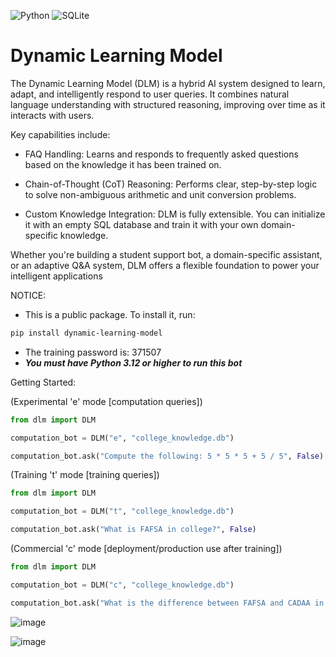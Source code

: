 ![Python](https://img.shields.io/badge/python-3670A0?style=for-the-badge&logo=python&logoColor=ffdd54)
![SQLite](https://img.shields.io/badge/SQLite-003B57?style=flat-square&logo=SQLite&logoColor=white)

# Dynamic Learning Model
The Dynamic Learning Model (DLM) is a hybrid AI system designed to learn, adapt, and intelligently respond to user queries. It combines natural language understanding with structured reasoning, improving over time as it interacts with users.

Key capabilities include:

* FAQ Handling: Learns and responds to frequently asked questions based on the knowledge it has been trained on.

* Chain-of-Thought (CoT) Reasoning: Performs clear, step-by-step logic to solve non-ambiguous arithmetic and unit conversion problems.

* Custom Knowledge Integration: DLM is fully extensible. You can initialize it with an empty SQL database and train it with your own domain-specific knowledge.

Whether you're building a student support bot, a domain-specific assistant, or an adaptive Q&A system, DLM offers a flexible foundation to power your intelligent applications

NOTICE: 
* This is a public package. To install it, run: 
```bash
pip install dynamic-learning-model
```
* The training password is: 371507
* ***You must have Python 3.12 or higher to run this bot***

Getting Started:

(Experimental 'e' mode [computation queries])
```python
from dlm import DLM

computation_bot = DLM("e", "college_knowledge.db")

computation_bot.ask("Compute the following: 5 * 5 * 5 + 5 / 5", False)
```

(Training 't' mode [training queries])
```python
from dlm import DLM

computation_bot = DLM("t", "college_knowledge.db")

computation_bot.ask("What is FAFSA in college?", False)
```

(Commercial 'c' mode [deployment/production use after training])
```python
from dlm import DLM

computation_bot = DLM("c", "college_knowledge.db")

computation_bot.ask("What is the difference between FAFSA and CADAA in California?", False)
```

![image](https://github.com/user-attachments/assets/340dc69a-8374-45df-ac1e-82431c5111f2)


![image](https://github.com/user-attachments/assets/422f1045-07bc-4ddf-ae28-9f5731324b93)

